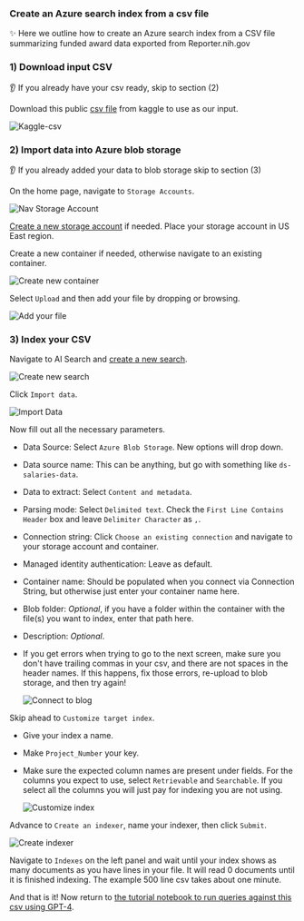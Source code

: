 ### Create an Azure search index from a csv file
:sparkles: Here we outline how to create an Azure search index from a CSV file summarizing funded award data exported from Reporter.nih.gov

### 1) Download input CSV
:ear: If you already have your csv ready, skip to section (2)

Download this public [csv file](https://www.kaggle.com/datasets/henryshan/2023-data-scientists-salary?resource=download) from kaggle to use as our input. 

  ![Kaggle-csv](/docs/images/kaggle-input.jpeg)

### 2) Import data into Azure blob storage
:ear: If you already added your data to blob storage skip to section (3)

On the home page, navigate to `Storage Accounts`.

  ![Nav Storage Account](/docs/images/2_storage_accounts.png)

[Create a new storage account](https://learn.microsoft.com/en-us/azure/storage/common/storage-account-create?tabs=azure-portal) if needed. Place your storage account in US East region. 

Create a new container if needed, otherwise navigate to an existing container.

  ![Create new container](/docs/images/3_create_container.png)

Select `Upload` and then add your file by dropping or browsing. 

  ![Add your file](/docs/images/4_add_your_csv.png)

### 3) Index your CSV

Navigate to AI Search and [create a new search](https://learn.microsoft.com/en-us/azure/search/search-create-service-portal).

  ![Create new search](/docs/images/5_create_new_db.png)

Click `Import data`.

  ![Import Data](/docs/images/6_import_data.png)

Now fill out all the necessary parameters. 
+ Data Source: Select `Azure Blob Storage`. New options will drop down.
+ Data source name: This can be anything, but go with something like `ds-salaries-data`.
+ Data to extract: Select `Content and metadata`.
+ Parsing mode: Select `Delimited text`. Check the `First Line Contains Header` box and leave `Delimiter Character` as `,`.
+ Connection string: Click `Choose an existing connection` and navigate to your storage account and container.
+ Managed identity authentication: Leave as default.
+ Container name: Should be populated when you connect via Connection String, but otherwise just enter your container name here.
+ Blob folder: *Optional*, if you have a folder within the container with the file(s) you want to index, enter that path here.
+ Description: *Optional*.
+ If you get errors when trying to go to the next screen, make sure you don't have trailing commas in your csv, and there are not spaces in the header names. If this happens, fix those errors, re-upload to blob storage, and then try again! 

  ![Connect to blog](/docs/images/import-data.jpeg)

Skip ahead to `Customize target index`. 
+ Give your index a name.
+ Make `Project_Number` your key.
+ Make sure the expected column names are present under fields. For the columns you expect to use, select `Retrievable` and `Searchable`. If you select all the columns you will just pay for indexing you are not using.

  ![Customize index](/docs/images/index-csv.jpeg)

Advance to `Create an indexer`, name your indexer, then click `Submit`. 

  ![Create indexer](/docs/images/create-indexer.jpeg)

Navigate to `Indexes` on the left panel and wait until your index shows as many documents as you have lines in your file. It will read 0 documents until it is finished indexing. The example 500 line csv takes about one minute.

And that is it! Now return to [the tutorial notebook to run queries against this csv using GPT-4]( /notebooks/GenAI/notebooks/AzureAIStudio_index_structured_with_console.ipynb).









  
